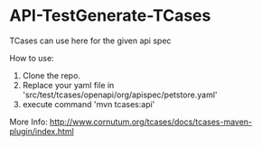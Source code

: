 # API-TestGenerate-TCases
TCases can use here for the given api spec 

How to use:

1. Clone the repo.
2. Replace your yaml file in 'src/test/tcases/openapi/org/apispec/petstore.yaml'
3. execute command 'mvn tcases:api'

More Info:
http://www.cornutum.org/tcases/docs/tcases-maven-plugin/index.html
